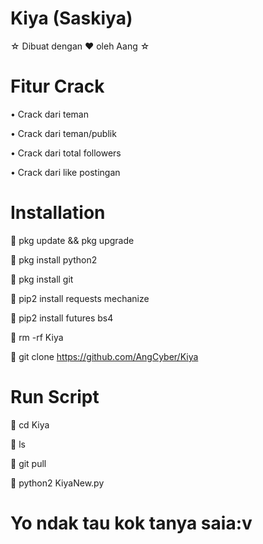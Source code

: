 # Kiya (Saskiya)
☆ Dibuat dengan ♥️ oleh Aang ☆
# Fitur Crack
• Crack dari teman

• Crack dari teman/publik

• Crack dari total followers

• Crack dari like postingan

# Installation
📎 pkg update && pkg upgrade

📎 pkg install python2

📎 pkg install git

📎 pip2 install requests mechanize

📎 pip2 install futures bs4

📎 rm -rf Kiya

📎 git clone https://github.com/AngCyber/Kiya

# Run Script
📎 cd Kiya

📎 ls

📎 git pull

📎 python2 KiyaNew.py

# Yo ndak tau kok tanya saia:v
